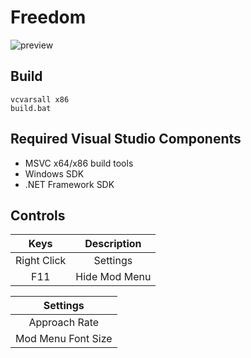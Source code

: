 # Freedom

![preview](https://user-images.githubusercontent.com/38132413/178036552-a3335edc-c49e-407c-8f9d-77c6f466b44b.png)

## Build

    vcvarsall x86
    build.bat

## Required Visual Studio Components

* MSVC x64/x86 build tools
* Windows SDK
* .NET Framework SDK

## Controls

|    Keys     |   Description  |
|:-----------:|:--------------:|
| Right Click |    Settings    |
| F11         |  Hide Mod Menu |

|      Settings      |
|:------------------:|
| Approach Rate      |
| Mod Menu Font Size |
